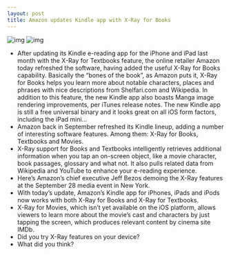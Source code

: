 ```yaml
---
layout: post
title: Amazon updates Kindle app with X-Ray for Books
---
```

![img](http://media.idownloadblog.com/wp-content/uploads/2012/12/Kindle-3.5-for-iOS-iPhone-screenshot-001.jpg)
![img](http://media.idownloadblog.com/wp-content/uploads/2012/12/Kindle-3.5-for-iOS-iPhone-screenshot-002.jpg)
* After updating its Kindle e-reading app for the iPhone and iPad last month with the X-Ray for Textbooks feature, the online retailer Amazon today refreshed the software, having added the useful X-Ray for Books capability. Basically the “bones of the book”, as Amazon puts it, X-Ray for Books helps you learn more about notable characters, places and phrases with nice descriptions from Shelfari.com and Wikipedia. In addition to this feature, the new Kindle app also boasts Manga image rendering improvements, per iTunes release notes. The new Kindle app is still a free universal binary and it looks great on all iOS form factors, including the iPad mini…
* Amazon back in September refreshed its Kindle lineup, adding a number of interesting software features. Among them: X-Ray for Books, Textbooks and Movies.
* X-Ray support for Books and Textbooks intelligently retrieves additional information when you tap an on-screen object, like a movie character, book passages, glossary and what not. It also pulls related data from Wikipedia and YouTube to enhance your e-reading experience.
* Here’s Amazon’s chief executive Jeff Bezos demoing the X-Ray features at the September 28 media event in New York.
* With today’s update, Amazon’s Kindle app for iPhones, iPads and iPods now works with both X-Ray for Books and X-Ray for Textbooks.
* X-Ray for Movies, which isn’t yet available on the iOS platform, allows viewers to learn more about the movie’s cast and characters by just tapping the screen, which produces relevant content by cinema site IMDb.
* Did you try X-Ray features on your device?
* What did you think?

